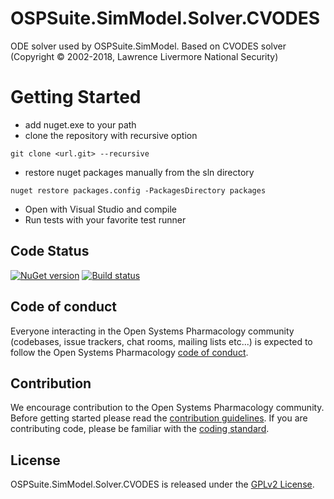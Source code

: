 # OSPSuite.SimModel.Solver.CVODES
ODE solver used by OSPSuite.SimModel. Based on CVODES solver (Copyright © 2002-2018, Lawrence Livermore National Security)

# Getting Started
- add nuget.exe to your path
- clone the repository with recursive option 
```
git clone <url.git> --recursive
```
- restore nuget packages manually from the sln directory
```
nuget restore packages.config -PackagesDirectory packages
```
- Open with Visual Studio and compile
- Run tests with your favorite test runner


## Code Status
[![NuGet version](https://img.shields.io/nuget/v/OSPSuite.SimModelSolver_CVODES.svg?style=flat)](https://www.nuget.org/packages/OSPSuite.SimModelSolver_CVODES)
[![Build status](https://ci.appveyor.com/api/projects/status/bugqfsf0bsfxrfai/branch/master?svg=true&passingText=master%20-%20passing)](https://ci.appveyor.com/project/open-systems-pharmacology-ci/ospsuite-simmodel-solver-cvodes/branch/master)

## Code of conduct
Everyone interacting in the Open Systems Pharmacology community (codebases, issue trackers, chat rooms, mailing lists etc...) is expected to follow the Open Systems Pharmacology [code of conduct](https://github.com/Open-Systems-Pharmacology/Suite/blob/master/CODE_OF_CONDUCT.md).

## Contribution
We encourage contribution to the Open Systems Pharmacology community. Before getting started please read the [contribution guidelines](https://github.com/Open-Systems-Pharmacology/Suite/blob/master/CONTRIBUTING.md). If you are contributing code, please be familiar with the [coding standard](https://github.com/Open-Systems-Pharmacology/Suite/blob/master/CODING_STANDARDS.md).

## License
OSPSuite.SimModel.Solver.CVODES is released under the [GPLv2 License](LICENSE).
